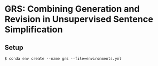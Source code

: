 # GRS: Combining Generation and Revision in Unsupervised Sentence Simplification


## Setup
```
$ conda env create --name grs --file=environments.yml
```
